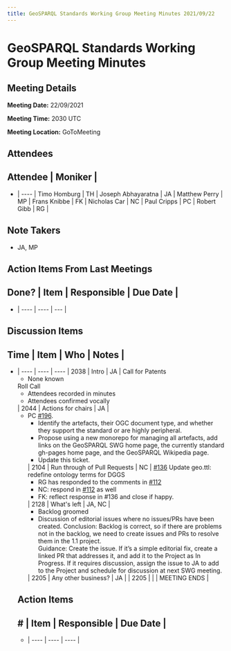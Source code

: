 ```yaml
---
title: GeoSPARQL Standards Working Group Meeting Minutes 2021/09/22
---
```

# GeoSPARQL Standards Working Group Meeting Minutes
## Meeting Details
**Meeting Date:** 22/09/2021

**Meeting Time:** 2030 UTC

**Meeting Location:** GoToMeeting  

## Attendees
Attendee | Moniker |
---
- | ---- |
Timo Homburg | TH |
Joseph Abhayaratna | JA |
Matthew Perry | MP |
Frans Knibbe | FK |
Nicholas Car | NC |
Paul Cripps | PC |
Robert Gibb | RG |


## Note Takers
- JA, MP

## Action Items From Last Meetings
Done? | Item | Responsible | Due Date |
---
- | ---- | ---- | --- |


## Discussion Items
Time | Item | Who | Notes |
---
- | ---- | ---- | ---- |
2038 | Intro | JA | Call for Patents<ul><li>None known</li></ul>Roll Call<ul><li>Attendees recorded in minutes</li><li>Attendees confirmed vocally</li></ul> |
2044 | Actions for chairs | JA | <ul><li>PC [#196](https://github.com/opengeospatial/ogc-geosparql/issues/196). <ul><li>Identify the artefacts, their OGC document type, and whether they support the standard or are highly peripheral.</li><li>Propose using a new monorepo for managing all artefacts, add links on the GeoSPARQL SWG home page, the currently standard gh-pages home page, and the GeoSPARQL Wikipedia page.</li><li>Update this ticket.</li></ul> |
2104 | Run through of Pull Requests | NC | [#136](https://github.com/opengeospatial/ogc-geosparql/pull/136) Update geo.ttl: redefine ontology terms for DGGS <ul><li>RG has responded to the comments in [#112](https://github.com/opengeospatial/ogc-geosparql/pull/112)</li><li>NC: respond in [#112](https://github.com/opengeospatial/ogc-geosparql/pull/112) as well</li><li>FK: reflect response in #136 and close if happy.</li></ul> |
2128 | What's left | JA, NC | <ul><li>Backlog groomed</li><li>Discussion of editorial issues where no issues/PRs have been created. Conclusion: Backlog is correct, so if there are problems not in the backlog, we need to create issues and PRs to resolve them in the 1.1 project. <br/>Guidance: Create the issue. If it’s a simple editorial fix, create a linked PR that addresses it, and add it to the Project as In Progress. If it requires discussion, assign the issue to JA to add to the Project and schedule for discussion at next SWG meeting.</li></ul> |
2205 | Any other business? | JA |  |
2205 | | | MEETING ENDS |

## Action Items
\# | Item | Responsible | Due Date |
---
- | ---- | ---- | ---- |
